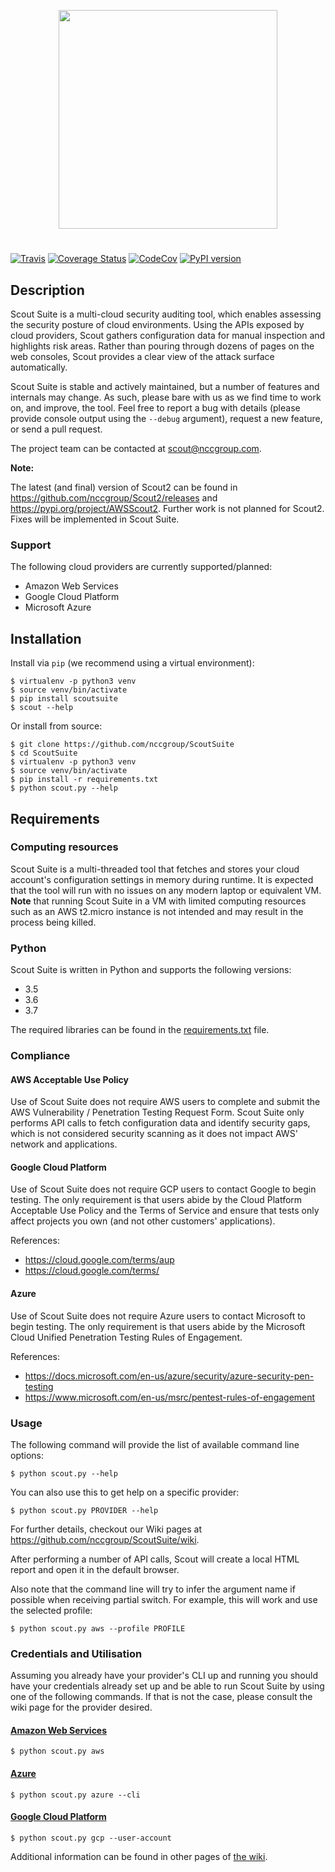 <p align="center">
  <img src="https://user-images.githubusercontent.com/4206926/49877604-10457580-fe26-11e8-92d7-cd876c4f6454.png" width=350/>
</p>

#

[![Travis](https://travis-ci.org/nccgroup/ScoutSuite.svg?branch=master)](https://travis-ci.org/nccgroup/ScoutSuite)
[![Coverage Status](https://coveralls.io/repos/github/nccgroup/ScoutSuite/badge.svg?branch=master)](https://coveralls.io/github/nccgroup/ScoutSuite?branch=master)
[![CodeCov](https://codecov.io/gh/nccgroup/ScoutSuite/branch/master/graph/badge.svg)](https://codecov.io/gh/nccgroup/ScoutSuite)
[![PyPI version](https://badge.fury.io/py/ScoutSuite.svg)](https://badge.fury.io/py/ScoutSuite)

## Description

Scout Suite is a multi-cloud security auditing tool, which enables assessing the security posture of cloud
environments. Using the APIs exposed by cloud providers, Scout gathers configuration data for manual inspection and
highlights risk areas. Rather than pouring through dozens of pages on the web consoles, Scout provides a clear view of
the attack surface automatically.

Scout Suite is stable and actively maintained, but a number of features and internals may change. As such, please bare
with us as we find time to work on, and improve, the tool. Feel free to report a bug with details (please provide
console output using the `--debug` argument), request a new feature, or send a pull request.

The project team can be contacted at <scout@nccgroup.com>.

**Note:**

The latest (and final) version of Scout2 can be found in <https://github.com/nccgroup/Scout2/releases> and
<https://pypi.org/project/AWSScout2>. Further work is not planned for Scout2. Fixes will be implemented in Scout Suite.

### Support

The following cloud providers are currently supported/planned:

-   Amazon Web Services
-   Google Cloud Platform
-   Microsoft Azure

## Installation

Install via `pip` (we recommend using a virtual environment):

    $ virtualenv -p python3 venv
    $ source venv/bin/activate
    $ pip install scoutsuite
    $ scout --help

Or install from source:

    $ git clone https://github.com/nccgroup/ScoutSuite
    $ cd ScoutSuite
    $ virtualenv -p python3 venv
    $ source venv/bin/activate
    $ pip install -r requirements.txt
    $ python scout.py --help

## Requirements

### Computing resources

Scout Suite is a multi-threaded tool that fetches and stores your cloud account's configuration settings in memory
during runtime. It is expected that the tool will run with no issues on any modern laptop or equivalent VM. **Note**
that running Scout Suite in a VM with limited computing resources such as an AWS t2.micro instance is not intended and
may result in the process being killed.

### Python

Scout Suite is written in Python and supports the following versions:

-   3.5
-   3.6
-   3.7

The required libraries can be found in the
[requirements.txt](https://github.com/nccgroup/ScoutSuite/blob/master/requirements.txt) file.

### Compliance

#### AWS Acceptable Use Policy

Use of Scout Suite does not require AWS users to complete and submit the AWS Vulnerability / Penetration Testing
Request Form. Scout Suite only performs API calls to fetch configuration data and identify security gaps, which is not
considered security scanning as it does not impact AWS' network and applications.

#### Google Cloud Platform

Use of Scout Suite does not require GCP users to contact Google to begin testing. The only requirement is that users
abide by the Cloud Platform Acceptable Use Policy and the Terms of Service and ensure that tests only affect projects
you own (and not other customers' applications).

References:
- https://cloud.google.com/terms/aup
- https://cloud.google.com/terms/

#### Azure

Use of Scout Suite does not require Azure users to contact Microsoft to begin testing. The only requirement is that
users abide by the Microsoft Cloud Unified Penetration Testing Rules of Engagement.

References:
- https://docs.microsoft.com/en-us/azure/security/azure-security-pen-testing
- https://www.microsoft.com/en-us/msrc/pentest-rules-of-engagement

### Usage

The following command will provide the list of available command line options:

    $ python scout.py --help

You can also use this to get help on a specific provider:

    $ python scout.py PROVIDER --help

For further details, checkout our Wiki pages at <https://github.com/nccgroup/ScoutSuite/wiki>.

After performing a number of API calls, Scout will create a local HTML report and open it in the default browser.

Also note that the command line will try to infer the argument name if possible when receiving partial switch. For
example, this will work and use the selected profile:

    $ python scout.py aws --profile PROFILE

### Credentials and Utilisation

Assuming you already have your provider's CLI up and running you should have your credentials already set up and be able to run Scout Suite by using one of the following commands. If that is not the case, please consult the wiki page for the provider desired.

#### [Amazon Web Services](https://github.com/nccgroup/ScoutSuite/wiki/Amazon-Web-Services)

    $ python scout.py aws

#### [Azure](https://github.com/nccgroup/ScoutSuite/wiki/Azure)

    $ python scout.py azure --cli

#### [Google Cloud Platform](https://github.com/nccgroup/ScoutSuite/wiki/Google-Cloud-Platform)

    $ python scout.py gcp --user-account

Additional information can be found in other pages of [the wiki](https://github.com/nccgroup/ScoutSuite/wiki).